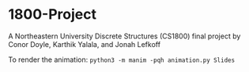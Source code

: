 # 1800-Project

A Northeastern University Discrete Structures (CS1800) final project by Conor Doyle, Karthik Yalala, and Jonah Lefkoff

To render the animation: `python3 -m manim -pqh animation.py Slides`
